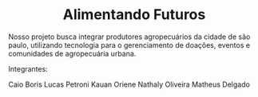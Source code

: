 <h1 align="center">Alimentando Futuros</h1>

Nosso projeto busca integrar produtores agropecuários da cidade de são paulo, utilizando tecnologia para o gerenciamento de doações, eventos e comunidades de agropecuária urbana.

Integrantes:

Caio Boris
Lucas Petroni
Kauan Oriene
Nathaly Oliveira
Matheus Delgado